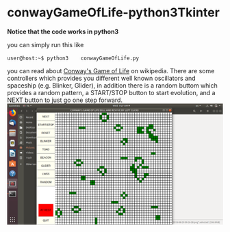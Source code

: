 # conwayGameOfLife-python3Tkinter

**Notice that the code works in python3**

you can simply run this like 

```console
user@host:~$ python3	conwayGameOfLife.py
```

you can read about [Conway's Game of Life](https://en.wikipedia.org/wiki/Conway%27s_Game_of_Life) on wikipedia.
There are some controllers which provides you different well known oscillators and spaceship (e.g. Blinker, Glider), in addition there is a random buttom which provides a random pattern, a START/STOP button to start evolution, and a NEXT button to just go one step forward. 
![conwayGameOfLife](photo.png)
